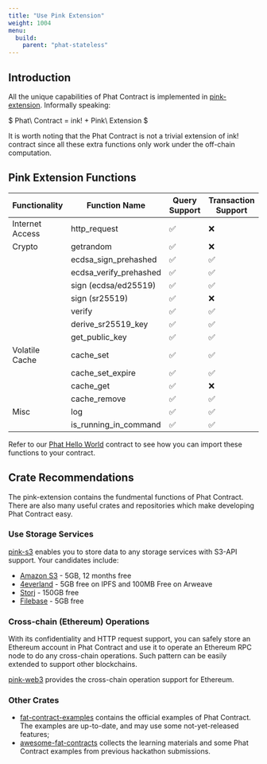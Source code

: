 ```yaml
---
title: "Use Pink Extension"
weight: 1004
menu:
  build:
    parent: "phat-stateless"
---
```


<!-- TODO.shelven: add example explanations -->
## Introduction

All the unique capabilities of Phat Contract is implemented in [pink-extension](https://github.com/Phala-Network/phala-blockchain/tree/master/crates/pink). Informally speaking:

$ Phat\ Contract = ink! + Pink\ Extension $

It is worth noting that the Phat Contract is not a trivial extension of ink! contract since all these extra functions only work under the off-chain computation.

## Pink Extension Functions

| Functionality   | Function Name          | Query Support | Transaction Support |
| --------------- | ---------------------- | ------------- | ------------------- |
| Internet Access | http_request           | ✅             | ❌                   |
| Crypto          | getrandom              | ✅             | ❌                   |
|                 | ecdsa_sign_prehashed   | ✅             | ✅                   |
|                 | ecdsa_verify_prehashed | ✅             | ✅                   |
|                 | sign (ecdsa/ed25519)   | ✅             | ✅                   |
|                 | sign (sr25519)         | ✅             | ❌                   |
|                 | verify                 | ✅             | ✅                   |
|                 | derive_sr25519_key     | ✅             | ✅                   |
|                 | get_public_key         | ✅             | ✅                   |
| Volatile Cache  | cache_set              | ✅             | ✅                   |
|                 | cache_set_expire       | ✅             | ✅                   |
|                 | cache_get              | ✅             | ❌                   |
|                 | cache_remove           | ✅             | ✅                   |
| Misc            | log                    | ✅             | ✅                   |
|                 | is_running_in_command  | ✅             | ✅                   |

Refer to our [Phat Hello World](https://github.com/Phala-Network/phat-hello) contract to see how you can import these functions to your contract.


## Crate Recommendations

The pink-extension contains the fundmental functions of Phat Contract. There are also many useful crates and repositories which make developing Phat Contract easy.

### Use Storage Services

[pink-s3](https://crates.io/crates/pink-s3) enables you to store data to any storage services with S3-API support. Your candidates include:
- [Amazon S3](https://aws.amazon.com/s3/) - 5GB, 12 months free
- [4everland](https://www.4everland.org/bucket/) - 5GB free on IPFS and 100MB Free on Arweave
- [Storj](https://www.storj.io/) - 150GB free
- [Filebase](https://filebase.com/) - 5GB free

### Cross-chain (Ethereum) Operations

With its confidentiality and HTTP request support, you can safely store an Ethereum account in Phat Contract and use it to operate an Ethereum RPC node to do any cross-chain operations. Such pattern can be easily extended to support other blockchains.

[pink-web3](https://crates.io/crates/pink-web3) provides the cross-chain operation support for Ethereum.

### Other Crates

- [fat-contract-examples](https://github.com/Phala-Network/fat-contract-examples) contains the official examples of Phat Contract. The examples are up-to-date, and may use some not-yet-released features;
- [awesome-fat-contracts](https://github.com/Phala-Network/awesome-fat-contracts) collects the learning materials and some Phat Contract examples from previous hackathon submissions.
